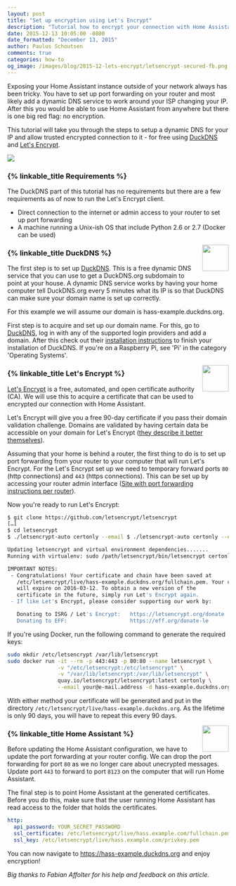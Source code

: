 ```yaml
---
layout: post
title: "Set up encryption using Let's Encrypt"
description: "Tutorial how to encrypt your connection with Home Assistant."
date: 2015-12-13 10:05:00 -0800
date_formatted: "December 13, 2015"
author: Paulus Schoutsen
comments: true
categories: how-to
og_image: /images/blog/2015-12-lets-encrypt/letsencrypt-secured-fb.png
---
```


Exposing your Home Assistant instance outside of your network always has been tricky. You have to set up port forwarding on your router and most likely add a dynamic DNS service to work around your ISP changing your IP. After this you would be able to use Home Assistant from anywhere but there is one big red flag: no encryption.

This tutorial will take you through the steps to setup a dynamic DNS for your IP and allow trusted encrypted connection to it - for free using [DuckDNS] and [Let's Encrypt].

<p class='img'>
<img src='/images/blog/2015-12-lets-encrypt/letsencrypt-secured.png' />
</p>

<!--more-->

### {% linkable_title Requirements %}

The DuckDNS part of this tutorial has no requirements but there are a few requirements as of now to run the Let's Encrypt client.

 - Direct connection to the internet or admin access to your router to set up port forwarding
 - A machine running a Unix-ish OS that include Python 2.6 or 2.7 (Docker can be used)

<img src='/images/supported_brands/duckdns.png' style='clear: right; border:none; box-shadow: none; float: right; margin-left: 8px; margin-bottom: 8px;' width='60' />

### {% linkable_title DuckDNS %}

The first step is to set up [DuckDNS]. This is a free dynamic DNS service that you can use to get a DuckDNS.org subdomain to point at your house. A dynamic DNS service works by having your home computer tell DuckDNS.org every 5 minutes what its IP is so that DuckDNS can make sure your domain name is set up correctly.

For this example we will assume our domain is hass-example.duckdns.org.

First step is to acquire and set up our domain name. For this, go to [DuckDNS], log in with any of the supported login providers and add a domain. After this check out their [installation instructions][duckdns-install] to finish your installation of DuckDNS. If you're on a Raspberry Pi, see 'Pi' in the category 'Operating Systems'.

<img src='/images/supported_brands/letsencrypt.png' style='clear: right; border:none; box-shadow: none; float: right; margin-left: 8px; margin-bottom: 8px;' width='60' />

### {% linkable_title Let's Encrypt %}

[Let's Encrypt] is a free, automated, and open certificate authority (CA). We will use this to acquire a certificate that can be used to encrypted our connection with Home Assistant.

Let's Encrypt will give you a free 90-day certificate if you pass their domain validation challenge. Domains are validated by having certain data be accessible on your domain for Let's Encrypt ([they describe it better themselves][letsencrypt-technology]).

Assuming that your home is behind a router, the first thing to do is to set up port forwarding from your router to your computer that will run Let's Encrypt. For the Let's Encrypt set up we need to temporary forward ports `80` (http connections) and `443` (https connections). This can be set up by accessing your router admin interface ([Site with port forwarding instructions per router][port-forward]).

Now you're ready to run Let's Encrypt:

```bash
$ git clone https://github.com/letsencrypt/letsencrypt
[…]
$ cd letsencrypt
$ ./letsencrypt-auto certonly --email $ ./letsencrypt-auto certonly --email your@email.address -d hass-example.duckdns.org

Updating letsencrypt and virtual environment dependencies.......
Running with virtualenv: sudo /path/letsencrypt/bin/letsencrypt certonly --email your@e-mail.address -d hass-example.duckdns.org

IMPORTANT NOTES:
 - Congratulations! Your certificate and chain have been saved at
   /etc/letsencrypt/live/hass-example.duckdns.org/fullchain.pem. Your cert
   will expire on 2016-03-12. To obtain a new version of the
   certificate in the future, simply run Let's Encrypt again.
 - If like Let's Encrypt, please consider supporting our work by:

   Donating to ISRG / Let's Encrypt:   https://letsencrypt.org/donate
   Donating to EFF:                    https://eff.org/donate-le
```

If you're using Docker, run the following command to generate the required keys:

```bash
sudo mkdir /etc/letsencrypt /var/lib/letsencrypt
sudo docker run -it --rm -p 443:443 -p 80:80 --name letsencrypt \
                -v "/etc/letsencrypt:/etc/letsencrypt" \
                -v "/var/lib/letsencrypt:/var/lib/letsencrypt" \
                quay.io/letsencrypt/letsencrypt:latest certonly \
                --email your@e-mail.address -d hass-example.duckdns.org
```

With either method your certificate will be generated and put in the directory `/etc/letsencrypt/live/hass-example.duckdns.org`. As the lifetime is only 90 days, you will have to repeat this every 90 days.

<img width="60" src="/images/favicon-192x192.png" style='float: right; border:none; box-shadow: none;'>

### {% linkable_title Home Assistant %}

Before updating the Home Assistant configuration, we have to update the port forwarding at your router config. We can drop the port forwarding for port `80` as we no longer care about unecrypted messages. Update port `443` to forward to port `8123` on the computer that will run Home Assistant.

The final step is to point Home Assistant at the generated certificates. Before you do this, make sure that the user running Home Assistant has read access to the folder that holds the certificates.

```yaml
http:
  api_password: YOUR_SECRET_PASSWORD
  ssl_certificate: /etc/letsencrypt/live/hass.example.com/fullchain.pem
  ssl_key: /etc/letsencrypt/live/hass.example.com/privkey.pem
```

You can now navigate to https://hass-example.duckdns.org and enjoy encryption!

_Big thanks to Fabian Affolter for his help and feedback on this article._

[DuckDNS]: https://duckdns.org
[duckdns-install]: https://www.duckdns.org/install.jsp
[Let's Encrypt]: https://letsencrypt.org
[letsencrypt-technology]: https://letsencrypt.org/howitworks/technology/
[port-forward]: http://portforward.com
